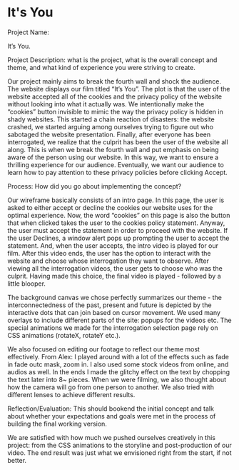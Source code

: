 # It's You 

Project Name:

It’s You.

Project Description: what is the project, what is the overall concept and theme, and what kind of experience you were striving to create.

Our project mainly aims to break the fourth wall and shock the audience. The website displays our film titled “It’s You”. The plot is that the user of the website accepted all of the cookies and the privacy policy of the website without looking into what it actually was. We intentionally make the “cookies” button invisible to mimic the way the privacy policy is hidden in shady websites. This started a chain reaction of disasters: the website crashed, we started arguing among ourselves trying to figure out who sabotaged the website presentation. Finally, after everyone has been interrogated, we realize that the culprit has been the user of the website all along. This is when we break the fourth wall and put emphasis on being aware of the person using our website. In this way, we want to ensure a thrilling experience for our audience. Eventually, we want our audience to learn how to pay attention to these privacy policies before clicking Accept.

Process: How did you go about implementing the concept?

Our wireframe basically consists of an intro page. In this page, the user is asked to either accept or decline the cookies our website uses for the optimal experience. Now, the word “cookies” on this page is also the button that when clicked takes the user to the cookies policy statement. Anyway, the user must accept the statement in order to proceed with the website. If the user Declines, a window alert pops up prompting the user to accept the statement. And, when the user accepts, the intro video is played for our film. After this video ends, the user has the option to interact with the website and choose whose interrogation they want to observe. After viewing all the interrogation videos, the user gets to choose who was the culprit. Having made this choice, the final video is played - followed by a little blooper. 

The background canvas we chose perfectly summarizes our theme - the interconnectedness of the past, present and future is depicted by the interactive dots that can join based on cursor movement. We used many overlays to include different parts of the site: popups for the videos etc. The special animations we made for the interrogation selection page rely on CSS animations (rotateX, rotateY etc.).

We also focused on editing our footage to reflect our theme most effectively. From Alex: I played around with a lot of the effects such as fade in fade outc mask, zoom in. I also used some stock videos from online, and audios as well. In the ends I made the glitchy effect on the text by chopping the text later into 8~ pieces. When we were filming, we also thought about how the camera will go from one person to another. We also tried with different lenses to achieve different results.

Reflection/Evaluation: This should bookend the initial concept and talk about whether your expectations and goals were met in the process of building the final working version.

We are satisfied with how much we pushed ourselves creatively in this project: from the CSS animations to the storyline and post-production of our video. The end result was just what we envisioned right from the start, if not better. 
